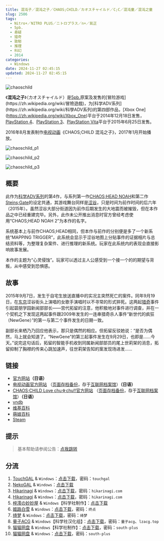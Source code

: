 ```yaml
---
title: 混沌子／混沌之子／CHAOS;CHILD／カオスチャイルド／C;C／混沌童／混沌之童
slug: 2506
tags:
  - Nitro+／NITRO PLUS／ニトロプラス／n+／氮正
  - 5pb.
  - 悬疑
  - 猎奇
  - 致郁
  - 推理
  - 科幻
  - 2014
categories:
  - Windows
date: 2024-11-27 02:45:15
updated: 2024-11-27 02:45:15
---
```


![chaoschild](https://static.30hb.cn/vndb/img/chaoschild.webp)

《**混沌之子**》（カオスチャイルド）是[5pb.](https://zh.wikipedia.org/wiki/5pb.)原案及发售的[冒险游戏](https://zh.wikipedia.org/wiki/冒險遊戲)，为[科学ADV系列](https://zh.wikipedia.org/wiki/科學ADV系列)的第四部作品，[Xbox One](https://zh.wikipedia.org/wiki/Xbox_One)平台于2014年12月18日发售，[PlayStation 4](https://zh.wikipedia.org/wiki/PlayStation_4)、[PlayStation 3](https://zh.wikipedia.org/wiki/PlayStation_3)、[PlayStation Vita](https://zh.wikipedia.org/wiki/PlayStation_Vita)平台于2015年6月25日发售。

2016年8月发表制作[电视动画](https://zh.wikipedia.org/wiki/日本電視動畫)《CHAOS;CHILD 混沌之子》，2017年1月开始播放。

<!--more-->

![chaoschild_p1](https://static.30hb.cn/vndb/img/chaoschild_p1.webp)

![chaoschild_p2](https://static.30hb.cn/vndb/img/chaoschild_p2.webp)

![chaoschild_p3](https://static.30hb.cn/vndb/img/chaoschild_p3.webp)

## 概要

此作为[科学ADV系列](https://zh.wikipedia.org/wiki/科學ADV系列)的第4作，与系列第一作[CHAOS;HEAD NOAH](https://zh.wikipedia.org/wiki/CHAOS;HEAD)和第二作[Steins;Gate](https://zh.wikipedia.org/wiki/Steins;Gate)的设定共通，其游戏舞台同样是[涩谷](https://zh.wikipedia.org/wiki/澀谷)，只是时间为前作时间的后六年（2015年）。虽然涩谷大部分街道因为前作后期发生的大地震而被摧毁，但在本作品之中已经重建完毕。另外，此作未公开推出消息时官方曾经考虑使用“CHAOS;HEAD NOAH 2”为本作的名字。

系统基本上与前作CHAOS;HEAD相同，但本作与前作的分别便是多了一个新系统“MAPPING TRIGGER”，此系统会显示于涩谷地图上分贴事件的证据相片与总结资料等，为整理复杂案件、进行推理的新系统。玩家在此系统内的表现会直接影响故事发展。

本作的主题为“心灵侵蚀”。玩家可以透过主人公感受到一个接一个的的期望与背叛，从中感受到恐惧感。

## 故事

2015年9月7日，发生于自宅生放送直播中的实况主突然死亡的案件。同年9月19日，在[东京](https://zh.wikipedia.org/wiki/東京)涩谷街头上演唱的女歌手演唱时以不寻常的形式猝死。这两起[猎奇](https://zh.wikipedia.org/wiki/獵奇)事件引起碧朋学园新闻部部长——宫代拓留的注意，他积极地对事件进行调查，并在一个契机之下发现这两起事件跟2009年发生的一连串猎奇杀人事件“新世代的疯狂（NewGene）”的第一与第二个事件发生的日期一致。

副部长来栖乃乃回应他表示，那只是偶然的相应。但拓留反驳她说：“是否为偶然，马上就会知道了。“NewGene”的第三起事件发生在9月29日，也即是……今天。”说完这句话后，拓留的智能手机收到同属新闻部部员的尾上世莉架的消息，拓留抑制了胸襟的传来心跳加速声，往世莉架告知的案发现场进发……

## 链接

- [官方网站](https://chaoschild.jp/)**（日语）**
- [电视动画官方网站](http://chaoschildanime.com/) （[页面存档备份](https://web.archive.org/web/20210126194026/http://chaoschildanime.com/)，存于[互联网档案馆](https://zh.wikipedia.org/wiki/互联网档案馆)）**（日语）**
- [CHAOS;CHILD Love chu☆chu!!官方网站](http://chaoschild.jp/lcc/) （[页面存档备份](https://web.archive.org/web/20210212110641/http://chaoschild.jp/lcc/)，存于[互联网档案馆](https://zh.wikipedia.org/wiki/互联网档案馆)）**（日语）**
- [vndb](https://vndb.org/v14018)
- [维基百科](https://zh.wikipedia.org/wiki/%E6%B7%B7%E6%B2%8C%E4%B9%8B%E5%AD%90)
- [萌娘百科](https://zh.moegirl.org.cn/zh-hans/%E6%B7%B7%E6%B2%8C%E4%B9%8B%E5%AD%90)
- [Steam](https://store.steampowered.com/app/648100)

## 提示

> 基本帮助请参阅公告：[点我跳转](/)

## 分流

1. [TouchGAL](https://www.touchgal.us/) & `Windows`：[点击下载](https://pan.touchgal.net/s/vPBsW)，密码：`touchgal`
2. [NekoGAL](https://www.nekogal.com/) & `Windows`：[点击下载](https://pan.nekogal.top/s/Gawix)
3. [Hikarinagi](https://www.hikarinagi.net/) & `Windows`：[点击下载](https://pan.yurari.moe/s/86otZ)，密码：`hikarinagi.com`
4. [Hikarinagi](https://www.hikarinagi.net/) & `Windows`：[点击下载](https://pan.yurari.moe/s/BBoYs9)，密码：`hikarinagi.com`
5. [梓澪の妙妙屋](https://zi0.cc/) & `Windows`【科学社制作】：[点击下载](https://zi0.cc/d/%60%E3%80%90%E5%90%88%E9%9B%86%E7%B3%BB%E5%88%97%E3%80%91/%E5%8D%97%2BGalGame%E6%B1%89%E5%8C%96%E5%8C%BA%E5%85%A8%E5%8C%BA%E8%B5%84%E6%BA%90%E5%A4%87%E4%BB%BD/1/01/%5B5pb.%5D%20CHAOS%3BCHILD%20%20%E6%B7%B7%E6%B2%8C%E4%B9%8B%E5%AD%90%20%E6%B1%89%E5%8C%96%E7%A1%AC%E7%9B%98%E7%89%88%20%5B%E7%A7%91%E5%AD%A6%E7%A4%BE%E5%88%B6%E4%BD%9C%5D.zip?sign=t2qumJnjxmLato6Z3MqdcVVZS4R4V7QHftnV3cfRxoE=:0)
6. [姬路白雪](https://pan.jlbx.xyz/) & `Windows`：[点击下载](https://pan.jlbx.xyz/?s=%E6%B7%B7%E6%B2%8C%E4%B9%8B%E5%AD%90)，密码：`终点`
7. [绮梦](https://acgs.one/) & `Windows`：[点击下载](https://game.acgs.one/game/229.html)，密码：`绮梦`
8. [量子ACG](https://lzacg.org/) & `Windows`【科学社汉化组】：[点击下载](https://lzacg.org/6350)，密码：`量子acg`、`lzacg.top`
9. [猫猫网盘](https://catcat.cloud/) & `Windows`【科学社制作】：[点击下载](https://catcat.cloud/d/GalGame/SP%E5%90%8E%E7%AB%AF1%5BGalGame%E5%88%86%E5%8C%BA%5D/%E5%8D%97%2BGalGame%E6%B1%89%E5%8C%96%E5%8C%BA%E5%85%A8%E5%8C%BA%E5%A4%87%E4%BB%BD%E5%90%88%E9%9B%86%5B%E9%87%8D%E5%8E%8B%5D-%E7%A6%BB%E6%95%A3/%E7%AC%AC%E4%B8%80%E8%BD%AE-Part3/Main/%5B5pb.%5D%20CHAOS%3BCHILD%20%20%E6%B7%B7%E6%B2%8C%E4%B9%8B%E5%AD%90%20%E6%B1%89%E5%8C%96%E7%A1%AC%E7%9B%98%E7%89%88%20%5B%E7%A7%91%E5%AD%A6%E7%A4%BE%E5%88%B6%E4%BD%9C%5D/%5B5pb.%5D%20CHAOS%3BCHILD%20%20%E6%B7%B7%E6%B2%8C%E4%B9%8B%E5%AD%90%20%E6%B1%89%E5%8C%96%E7%A1%AC%E7%9B%98%E7%89%88%20%5B%E7%A7%91%E5%AD%A6%E7%A4%BE%E5%88%B6%E4%BD%9C%5D.rar)，密码：`south-plus`
10. [猫猫网盘](https://catcat.cloud/) & `Windows`：[点击下载](https://catcat.cloud/d/GalGame/SP%E5%90%8E%E7%AB%AF1%5BGalGame%E5%88%86%E5%8C%BA%5D/%E7%BB%88%E7%82%B9%E6%B1%89%E5%8C%96%E9%87%8D%E6%95%B4v2%E7%89%88-%E7%A6%BB%E6%95%A3/%E6%9C%AC%E4%BD%93-Part1/%5BMAGES.%20%26%20%E3%83%8B%E3%83%88%E3%83%AD%E3%83%97%E3%83%A9%E3%82%B9%5D%20CHAOS%3BCHILD%20%E6%B7%B7%E6%B2%8C%E4%B9%8B%E5%AD%90.rar)，密码：`south-plus`
